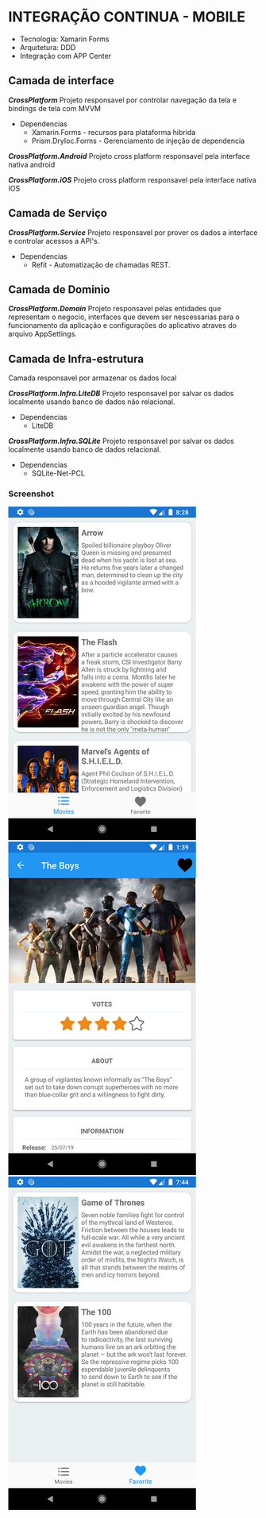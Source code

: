 ﻿# INTEGRAÇÃO CONTINUA - MOBILE
 
- Tecnologia: Xamarin Forms
- Arquitetura: DDD
- Integração com APP Center

## Camada de interface 

***CrossPlatform***
 Projeto responsavel por controlar navegação da tela e bindings de tela com MVVM

- Dependencias
  - Xamarin.Forms - recursos para plataforma hibrida
  - Prism.DryIoc.Forms - Gerenciamento de injeção de dependencia
  
***CrossPlatform.Android***
 Projeto cross platform responsavel pela interface nativa android
 
***CrossPlatform.iOS***
 Projeto cross platform responsavel pela interface nativa IOS
  
## Camada de Serviço

***CrossPlatform.Service***
 Projeto responsavel por prover os dados a interface e controlar acessos a API's.

- Dependencias
  - Refit - Automatização de chamadas REST.
  
## Camada de Dominio

***CrossPlatform.Domain***
 Projeto responsavel pelas entidades que representam o negocio, interfaces que devem ser nescessarias para o funcionamento da aplicação e configurações do aplicativo atraves do arquivo AppSettings.

## Camada de Infra-estrutura

 Camada responsavel por armazenar os dados local
 
***CrossPlatform.Infra.LiteDB***
 Projeto responsavel por salvar os dados localmente usando banco de dados não relacional.
 
- Dependencias
  - LiteDB
 
***CrossPlatform.Infra.SQLite***
 Projeto responsavel por salvar os dados localmente usando banco de dados relacional.
 
- Dependencias
  - SQLite-Net-PCL


### Screenshot 

![Movies](Screenshot/Screenshot_1565296093.png)
![Detail](Screenshot/Screenshot_1565208111.png)
![Favorite](Screenshot/Screenshot_1565293458.png)
